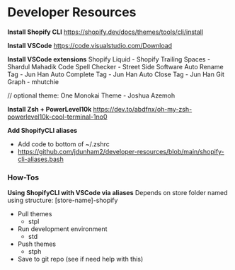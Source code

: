 # Developer Resources

**Install Shopify CLI**
https://shopify.dev/docs/themes/tools/cli/install

**Install VSCode**
https://code.visualstudio.com/Download

**Install VSCode extensions**
Shopify Liquid - Shopify
Trailing Spaces - Shardul Mahadik
Code Spell Checker - Street Side Software
Auto Rename Tag - Jun Han
Auto Complete Tag - Jun Han
Auto Close Tag - Jun Han
Git Graph - mhutchie

// optional theme: One Monokai Theme - Joshua Azemoh

**Install Zsh + PowerLevel10k**
https://dev.to/abdfnx/oh-my-zsh-powerlevel10k-cool-terminal-1no0

**Add ShopifyCLI aliases**
- Add code to bottom of ~/.zshrc
- https://github.com/jdunham2/developer-resources/blob/main/shopify-cli-aliases.bash

### How-Tos
**Using ShopifyCLI with VSCode via aliases**
Depends on store folder named using structure: [store-name]-shopify
- Pull themes
  - stpl
- Run development environment
  - std
- Push themes
  - stph
- Save to git repo (see if need help with this)
